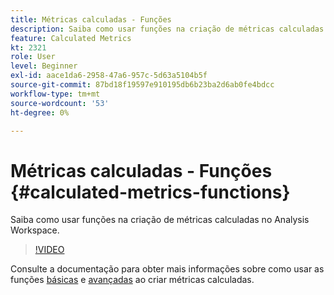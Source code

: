 ```yaml
---
title: Métricas calculadas - Funções
description: Saiba como usar funções na criação de métricas calculadas no Analysis Workspace.
feature: Calculated Metrics
kt: 2321
role: User
level: Beginner
exl-id: aace1da6-2958-47a6-957c-5d63a5104b5f
source-git-commit: 87bd18f19597e910195db6b23ba2d6ab0fe4bdcc
workflow-type: tm+mt
source-wordcount: '53'
ht-degree: 0%

---
```


# Métricas calculadas - Funções {#calculated-metrics-functions}

Saiba como usar funções na criação de métricas calculadas no Analysis Workspace.

>[!VIDEO](https://video.tv.adobe.com/v/33554/?quality=12&learn=on&captions=por_br)

Consulte a documentação para obter mais informações sobre como usar as funções [básicas](https://experienceleague.adobe.com/docs/analytics/components/calculated-metrics/calcmetrics-reference/cm-functions.html?lang=pt-BR) e [avançadas](https://experienceleague.adobe.com/docs/analytics/components/calculated-metrics/calcmetrics-reference/cm-adv-functions.html?lang=pt-BR) ao criar métricas calculadas.
